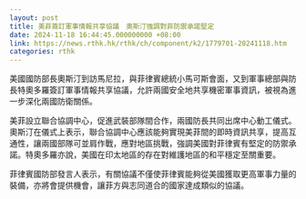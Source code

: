 ```yaml
---
layout: post
title: 美菲簽訂軍事情報共享協議　奧斯汀強調對菲防禦承諾堅定
date: 2024-11-18 16:44:45.000000000 +08:00
link: https://news.rthk.hk/rthk/ch/component/k2/1779701-20241118.htm
categories: rthk
---
```


美國國防部長奧斯汀到訪馬尼拉，與菲律賓總統小馬可斯會面，又到軍事總部與防長特奧多羅簽訂軍事情報共享協議，允許兩國安全地共享機密軍事資訊，被視為進一步深化兩國防衛關係。

美菲設立聯合協調中心，促進武裝部隊間合作，兩國防長共同出席中心動工儀式。奧斯汀在儀式上表示，聯合協調中心應該能夠實現美菲間的即時資訊共享，提高互通性，讓兩國部隊可並肩作戰，應對地區挑戰，強調美國對菲律賓有堅定的防禦承諾。特奧多羅亦說，美國在印太地區的存在對維護地區的和平穩定至關重要。

菲律賓國防部發言人表示，有關協議不僅使菲律賓能夠從美國獲取更高軍事力量的裝備，亦將會提供機會，讓菲方與志同道合的國家達成類似的協議。
